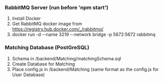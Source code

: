 ### RabbitMQ Server (run before 'npm start')

1. Install Docker
2. Get RabbitMQ docker image from https://registry.hub.docker.com/_/rabbitmq/
3. docker run -d --name 3219 --network bridge -p 5672:5672 rabbitmq

### Matching Database (PostGreSQL)

1. Schema in /backend/Matching/matchingSchema.sql
2. Create Database for Matching
3. Place config.js in /backend/Matching (same format as the config.js for User Database)
